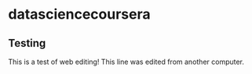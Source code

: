 # datasciencecoursera
## Testing
This is a test of web editing!
This line was edited from another computer.
